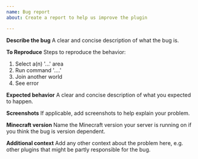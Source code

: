 ```yaml
---
name: Bug report
about: Create a report to help us improve the plugin

---
```


**Describe the bug**
A clear and concise description of what the bug is.

**To Reproduce**
Steps to reproduce the behavior:
1. Select a(n) '...' area
2. Run command '....'
3. Join another world
4. See error

**Expected behavior**
A clear and concise description of what you expected to happen.

**Screenshots**
If applicable, add screenshots to help explain your problem.

**Minecraft version**
Name the Minecraft version your server is running on if you think the bug is version dependent.

**Additional context**
Add any other context about the problem here, e.g. other plugins that might be partly responsible for the bug.
